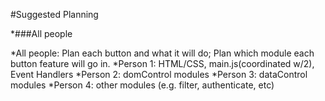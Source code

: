 #Suggested Planning

*###All people

*All people: Plan each button and what it will do; Plan which module each button feature will go in.
*Person 1: HTML/CSS, main.js(coordinated w/2), Event Handlers
*Person 2: domControl modules
*Person 3: dataControl modules
*Person 4: other modules (e.g. filter, authenticate, etc)